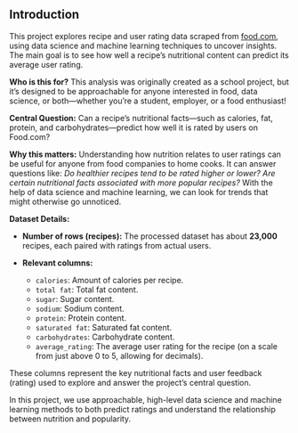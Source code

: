## Introduction

This project explores recipe and user rating data scraped from [food.com](https://www.food.com/), using data science and machine learning techniques to uncover insights. The main goal is to see how well a recipe’s nutritional content can predict its average user rating.

**Who is this for?**
This analysis was originally created as a school project, but it’s designed to be approachable for anyone interested in food, data science, or both—whether you’re a student, employer, or a food enthusiast!

**Central Question:**
Can a recipe’s nutritional facts—such as calories, fat, protein, and carbohydrates—predict how well it is rated by users on Food.com?

**Why this matters:**
Understanding how nutrition relates to user ratings can be useful for anyone from food companies to home cooks. It can answer questions like: *Do healthier recipes tend to be rated higher or lower? Are certain nutritional facts associated with more popular recipes?* With the help of data science and machine learning, we can look for trends that might otherwise go unnoticed.

**Dataset Details:**

* **Number of rows (recipes):**
  The processed dataset has about **23,000** recipes, each paired with ratings from actual users.
* **Relevant columns:**

  * `calories`: Amount of calories per recipe.
  * `total fat`: Total fat content.
  * `sugar`: Sugar content.
  * `sodium`: Sodium content.
  * `protein`: Protein content.
  * `saturated fat`: Saturated fat content.
  * `carbohydrates`: Carbohydrate content.
  * `average_rating`: The average user rating for the recipe (on a scale from just above 0 to 5, allowing for decimals).

These columns represent the key nutritional facts and user feedback (rating) used to explore and answer the project’s central question.

In this project, we use approachable, high-level data science and machine learning methods to both predict ratings and understand the relationship between nutrition and popularity.
